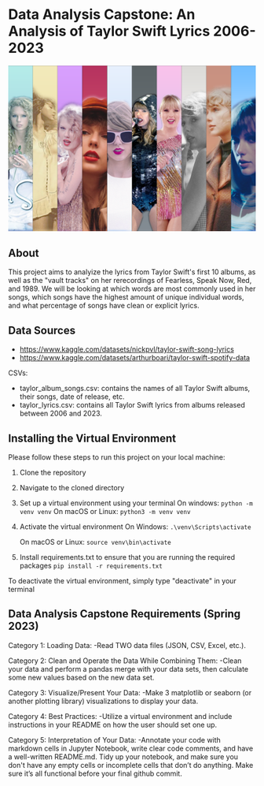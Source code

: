 # Data Analysis Capstone: An Analysis of Taylor Swift Lyrics 2006-2023

 ![Alt text](image.png)

## About
This project aims to analyize the lyrics from Taylor Swift's first 10 albums, as well as the "vault tracks" on her rerecordings of Fearless, Speak Now, Red, and 1989. We will be looking at which words are most commonly used in her songs, which songs have the highest amount of unique individual words, and what percentage of songs have clean or explicit lyrics.

## Data Sources
- https://www.kaggle.com/datasets/nickpvl/taylor-swift-song-lyrics
- https://www.kaggle.com/datasets/arthurboari/taylor-swift-spotify-data

CSVs:
- taylor_album_songs.csv: contains the names of all Taylor Swift albums, their songs, date of release, etc.
- taylor_lyrics.csv: contains all Taylor Swift lyrics from albums released between 2006 and 2023.

## Installing the Virtual Environment
Please follow these steps to run this project on your local machine:
1. Clone the repository
1. Navigate to the cloned directory
1. Set up a virtual environment using your terminal
    On windows:
        ` python -m venv venv `
    On macOS or Linux:
     ` python3 -m venv venv `
1. Activate the virtual environment
    On Windows:
        ` .\venv\Scripts\activate `
    
    On macOS or Linux:
        ` source venv\bin\activate `
1. Install requirements.txt to ensure that you are running the required packages
    ` pip install -r requirements.txt `

To deactivate the virtual environment, simply type "deactivate" in your terminal


## Data Analysis Capstone Requirements (Spring 2023)
Category 1: Loading Data:
    -Read TWO data files (JSON, CSV, Excel, etc.).

Category 2: Clean and Operate the Data While Combining Them:
    -Clean your data and perform a pandas merge with your data sets, then calculate some new values based on the new data set.

Category 3: Visualize/Present Your Data:
    -Make 3 matplotlib or seaborn (or another plotting library) visualizations to display your data.

Category 4: Best Practices:
    -Utilize a virtual environment and include instructions in your README on how the user should set one up.

Category 5: Interpretation of Your Data:
    -Annotate your code with markdown cells in Jupyter Notebook, write clear code comments, and have a well-written README.md. Tidy up your notebook, and make sure you don't have any empty cells or incomplete cells that don’t do anything. Make sure it’s all functional before your final github commit.